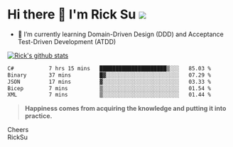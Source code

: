# Hi there 👋 I'm Rick Su ![](https://komarev.com/ghpvc/?username=ricksu978)
<!--
**ricksu978/ricksu978** is a ✨ _special_ ✨ repository because its `README.md` (this file) appears on your GitHub profile.

Here are some ideas to get you started:

- 🔭 I’m currently working on ...
-->
- 🌱 I’m currently learning Domain-Driven Design (DDD) and Acceptance Test-Driven Development (ATDD)
<!--
- 👯 I’m looking to collaborate on ...
- 🤔 I’m looking for help with ...
- 💬 Ask me about ...
- 📫 How to reach me: ...
- 😄 Pronouns: ...
- ⚡ Fun fact: ...
-->
[![Rick's github stats](https://github-readme-stats.vercel.app/api?username=ricksu978&theme=dark)](https://github.com/ricksu978/ricksu978)

<!--START_SECTION:waka-->

```txt
C#           7 hrs 15 mins   █████████████████████▒░░░   85.03 %
Binary       37 mins         █▓░░░░░░░░░░░░░░░░░░░░░░░   07.29 %
JSON         17 mins         ▓░░░░░░░░░░░░░░░░░░░░░░░░   03.33 %
Bicep        7 mins          ▒░░░░░░░░░░░░░░░░░░░░░░░░   01.54 %
XML          7 mins          ▒░░░░░░░░░░░░░░░░░░░░░░░░   01.44 %
```

<!--END_SECTION:waka-->

> **Happiness comes from acquiring the knowledge and putting it into practice.**

Cheers  
RickSu 
